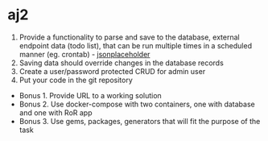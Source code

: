 # aj2

1. Provide a functionality to parse and save to the database, external endpoint data (todo list), that can be run multiple times in a scheduled manner (eg. crontab) -
[jsonplaceholder](https://jsonplaceholder.typicode.com/todos)
1. Saving data should override changes in the database records
1. Create a user/password protected CRUD for admin user
1. Put your code in the git repository

* Bonus 1. Provide URL to a working solution
* Bonus 2. Use docker-compose with two containers, one with database and one with RoR app
* Bonus 3. Use gems, packages, generators that will fit the purpose of the task
